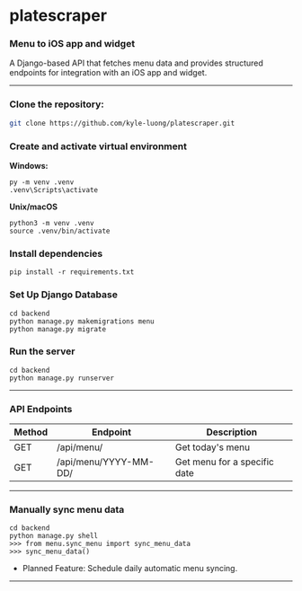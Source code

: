 # platescraper
### Menu to iOS app and widget
A Django-based API that fetches menu data and provides structured endpoints for integration with an iOS app and widget.

---

### Clone the repository:
```sh
git clone https://github.com/kyle-luong/platescraper.git
```

### Create and activate virtual environment
**Windows:**
```
py -m venv .venv
.venv\Scripts\activate
```
**Unix/macOS**
```
python3 -m venv .venv
source .venv/bin/activate
```

### Install dependencies
```
pip install -r requirements.txt
```

### Set Up Django Database
```
cd backend
python manage.py makemigrations menu
python manage.py migrate
```

### Run the server
```
cd backend
python manage.py runserver
```
---
### API Endpoints
Method	| Endpoint	| Description
--- | --- | ---
GET	| /api/menu/ | Get today's menu
GET	| /api/menu/YYYY-MM-DD/ | Get menu for a specific date
---
### Manually sync menu data
```
cd backend
python manage.py shell
>>> from menu.sync_menu import sync_menu_data
>>> sync_menu_data()
```
- Planned Feature: Schedule daily automatic menu syncing.

---
